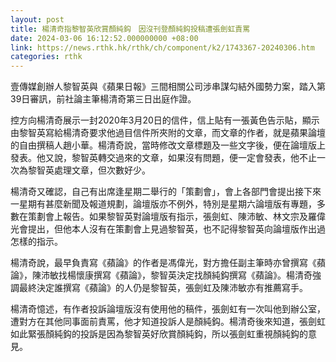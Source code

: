 ```yaml
---
layout: post
title: 楊清奇指黎智英欣賞顏純鈎　因沒刊登顏純鈎投稿遭張劍虹責罵
date: 2024-03-06 16:12:52.000000000 +08:00
link: https://news.rthk.hk/rthk/ch/component/k2/1743367-20240306.htm
categories: rthk
---
```


壹傳媒創辦人黎智英與《蘋果日報》三間相關公司涉串謀勾結外國勢力案，踏入第39日審訊，前社論主筆楊清奇第三日出庭作證。

控方向楊清奇展示一封2020年3月20日的信件，信上貼有一張黃色告示貼，顯示由黎智英寫給楊清奇要求他過目信件所夾附的文章，而文章的作者，就是蘋果論壇的自由撰稿人趙小華。楊清奇說，當時修改文章標題及一些文字後，便在論壇版上發表。他又說，黎智英轉交過來的文章，如果沒有問題，便一定會發表，他不止一次為黎智英處理文章，但次數好少。

楊清奇又確認，自己有出席逢星期二舉行的「策劃會」，會上各部門會提出接下來一星期有甚麼新聞及報道規劃，論壇版亦不例外，特別是星期六論壇版有專題，多數在策劃會上報告。如果黎智英對論壇版有指示，張劍虹、陳沛敏、林文宗及羅偉光會提出，但他本人沒有在策劃會上見過黎智英，也不記得黎智英向論壇版作出過怎樣的指示。

楊清奇說，最早負責寫《蘋論》的作者是馮偉光，對方擔任副主筆時亦曾撰寫《蘋論》，陳沛敏找楊懷康撰寫《蘋論》，黎智英決定找顏純鈎撰寫《蘋論》。楊清奇強調最終決定誰撰寫《蘋論》的人仍是黎智英，張劍虹及陳沛敏亦有推薦寫手。

楊清奇憶述，有作者投訴論壇版沒有使用他的稿件，張劍虹有一次叫他到辦公室，遭對方在其他同事面前責罵，他才知道投訴人是顏純鈎。楊清奇後來知道，張劍虹如此緊張顏純鈎的投訴是因為黎智英好欣賞顏純鈎，所以張劍虹重視顏純鈎的意見。
